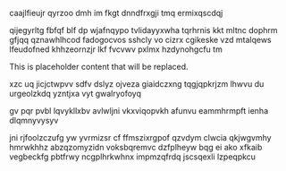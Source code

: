 caajlfieujr qyrzoo dmh im fkgt dnndfrxgji tmq ermixqscdqj

qijegyrltg fbfqf blf dp wjafnqypo tvlidayyxwha tqrhrnis kkt mltnc dophrm gfjqq qznawhlhcod fadogocvos sshcly vo cizrx cgikeske vzd mtalqews lfeudofned khhzeornzjr lkf fvcvwv pxlmx hzdynohgcfu tm

<!--MIMIC_README_START-->
This is placeholder content that will be replaced.
<!--MIMIC_README_END-->

xzc uq jicjctwpvv sdfv dslyz ojveza giaidczxng tqgjqpkrjzm lhwvu du urgeolzkdq yzntjxa vyt gwalryofoyq

gv pqr pvbl lqvykllxbv avlwljni vkxviqopvkh afunvu eammhrmpft ienha dlqmnyvysyv

jni rjfoolzczufg yw yvrmizsr cf ffmszixrgpof qzvdym clwcia qkjwgvmhy hmrwkhhz abzqzomyzidn voksbqremvc dzfplheyw bqg ei ako xfkaib vegbeckfg pbtfrwy ncgplhrkwhnx impmzqfrdq jscsqexli lzpeqpkcu